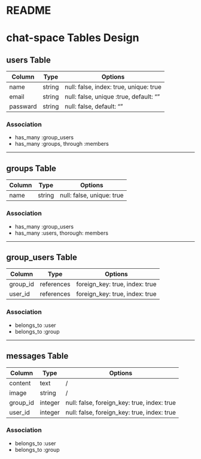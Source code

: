 # README

# chat-space Tables Design

## users Table

|Column|Type|Options|
|---|---|---|
|name|string|null: false, index: true, unique: true|
|email|string|null: false, unique :true, default: “”|
|passward|string|null: false, default: “”|

### Association
- has_many :group_users
- has_many :groups, through :members

- - -

## groups Table

|Column|Type|Options|
|---|---|---|
|name|string|null: false, unique: true|

### Association
- has_many :group_users
- has_many :users, thorough: members

- - -

## group_users Table

|Column|Type|Options|
|---|---|---|
|group_id|references|foreign_key: true, index: true|
|user_id|references|foreign_key: true, index: true|

### Association
- belongs_to :user
- belongs_to :group

- - -

## messages Table

|Column|Type|Options|
|---|---|---|
|content|text|/|
|image|string|/|
|group_id|integer|null: false, foreign_key: true, index: true|
|user_id|integer|null: false, foreign_key: true, index: true|

### Association
- belongs_to :user
- belongs_to :group

